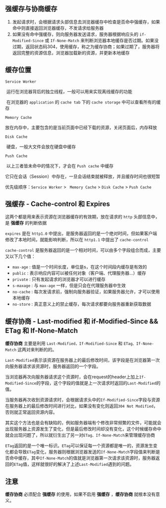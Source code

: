 ## 强缓存与协商缓存

1. 发起请求时，会根据请求头部信息去浏览器缓存中检查是否命中强缓存，如果命中则直接返回浏览器缓存，不发请求给服务器
2. 如果没有命中强缓存，则向服务器发送请求，服务器根据响应头的 `if-Modified-Since` 或 `If-None-Match` 来判断浏览器本地缓存是否过期。如果没过期，返回状态码304，使用缓存，称之为缓存协商；如果过期了，服务器将返回完整的资源信息，浏览器加载新的资源，并更新本地缓存



## 缓存位置

`Service Worker`

​	运行在浏览器背后的独立线程，一般可以用来实现离线缓存的功能

​	在浏览器的 `application` 的 `cache tab` 下的 `cache storage` 中可以查看所有的缓存

`Memory Cache`

​	放在内存中，主要包含的是当前页面中已经下载的资源，关闭页面后，内存释放

`Disk Cache`

​	硬盘，一般大文件会放在硬盘中缓存

`Push Cache`

​	以上三者皆未命中的情况下，才会在 ` Push cache ` 中缓存

​	它只在会话（Session）中存在，一旦会话结束就被释放，并且缓存时间也很短暂

优先级顺序：`Service Worker`  > ` Memory Cache`  >  `Disk Cache`  >  `Push Cache` 



## 强缓存 - Cache-control 和 Expires

这两个都是用来表示资源在浏览器缓存的有效期，放在请求的 `http` 头部信息中，是 **强缓存** 的判断依据

`expires` 是在 `http1.0` 中提出，是服务器返回的是一个绝对时间，但如果客户端修改了本地时间，就能影响判断，所以在 `http1.1` 中提出了  `cache-control`

`cache-control` 是服务器返回的是一个相对时间，可以由多个字段组合而成，主要又以下几个值：

- `max-age` : 值是一个时间长度，单位是s，在这个时间段内缓存是有效的
- `public` : 表示响应内容可以被任何对象（客户端、代理服务器...）缓存
- `private` : 只有发起请求的浏览器才可以进行缓存
- `s-maxage` : 与 `max-age` 一样，但是只会在代理服务器中生效
- `no-cache` : 每次发请求前，强制向服务器验证，如果服务器允许，才可以使用本地缓存
- `no-store` : 真正意义上的禁止缓存，每次请求都要向服务器重新获取数据



## 缓存协商 - Last-modified 和 if-Modified-Since && ETag 和 If-None-Match

**缓存协商** 主要是利用 `Last-Modified，If-Modified-Since` 和 `ETag、If-None-Match` 这两对来判断的的。

`Last-Modified`表示该资源在服务器上的最后修改时间，该字段是在浏览器第一次向服务器请求该资源时，服务器返回的一个字段。

当浏览器再次向服务器请求这个资源时，会在request的header上加上`If-Modified-Since`的字段，这个字段的值就是上一次请求时返回的`Last-Modified`的值。

当服务器再次收到资源请求时，会根据请求头中的`If-Modified-Since`字段与资源在服务器上的最后修改时间进行对比，如果没有变化则返回`304 Not Modified`，否则就正常返回资源内容。

其实这个方法也是会有缺陷的，例如服务器端有个修改非常频繁的文件，可能就会出现服务器上资源发生了变化，但是最后修改时间却没有变化，这个时候缓存命中就会出现问题了，所以就衍生出了另一对`ETag、If-None-Match`来管理缓存协商

`ETag`返回的是一个唯一标识。`ETag`可以保证每一个资源都是唯一的，资源发生变化都会导致`ETag`变化，服务器则根据浏览器发送的`If-None-Match`字段值来判断是否命中缓存，其中`If-None-Match`的值就是浏览器第一次请求该资源时，服务器返回的`ETag`值，这样就很好的解决了上述`Last-Modified`遇到的问题。

## 注意

**缓存协商** 必须配合 **强缓存** 的使用，如果不启用 **强缓存** ，**缓存协商** 就根本没有意义。

​																			
